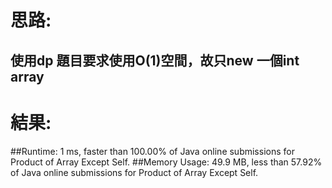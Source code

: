 # 思路: 
## 使用dp 題目要求使用O(1)空間，故只new 一個int array 
# 結果:
##Runtime: 1 ms, faster than 100.00% of Java online submissions for Product of Array Except Self.
##Memory Usage: 49.9 MB, less than 57.92% of Java online submissions for Product of Array Except Self.